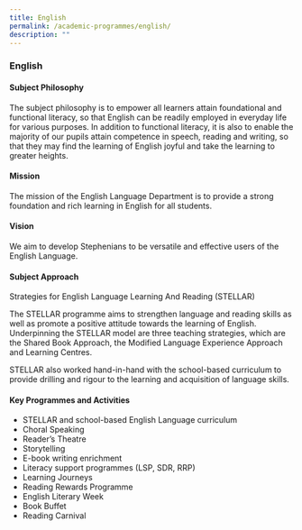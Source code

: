 ```yaml
---
title: English
permalink: /academic-programmes/english/
description: ""
---
```

### English

#### Subject Philosophy

The subject philosophy is to empower all learners attain foundational and functional literacy, so that English can be readily employed in everyday life for various purposes. In addition to functional literacy, it is also to enable the majority of our pupils attain competence in speech, reading and writing, so that they may find the learning of English joyful and take the learning to greater heights.

  

#### Mission

The mission of the English Language Department is to provide a strong foundation and rich learning in English for all students.

  

#### Vision

We aim to develop Stephenians to be versatile and effective users of the English Language.

  

#### Subject Approach

Strategies for English Language Learning And Reading (STELLAR)

  

The STELLAR programme aims to strengthen language and reading skills as well as promote a positive attitude towards the learning of English. Underpinning the STELLAR model are three teaching strategies, which are the Shared Book Approach, the Modified Language Experience Approach and Learning Centres.

  

STELLAR also worked hand-in-hand with the school-based curriculum to provide drilling and rigour to the learning and acquisition of language skills.

  

#### Key Programmes and Activities

*   STELLAR and school-based English Language curriculum
*   Choral Speaking
*   Reader’s Theatre
*   Storytelling
*   E-book writing enrichment
*   Literacy support programmes (LSP, SDR, RRP)
*   Learning Journeys
*   Reading Rewards Programme
*   English Literary Week
*   Book Buffet
*   Reading Carnival